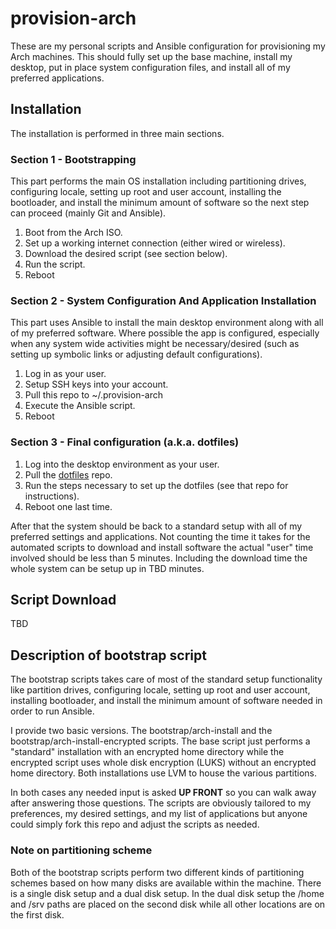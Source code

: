 # provision-arch

These are my personal scripts and Ansible configuration for provisioning my Arch machines.  This should fully set up the base machine, install my desktop, put in place system configuration files, and install all of my preferred applications.

## Installation

The installation is performed in three main sections.

### Section 1 - Bootstrapping

This part performs the main OS installation including partitioning drives, configuring locale, setting up root and user account, installing the bootloader, and install the minimum amount of software so the next step can proceed (mainly Git and Ansible).

1. Boot from the Arch ISO.
1. Set up a working internet connection (either wired or wireless).
1. Download the desired script (see section below).
1. Run the script.
1. Reboot

### Section 2 - System Configuration And Application Installation

This part uses Ansible to install the main desktop environment along with all of my preferred software.  Where possible the app is configured, especially when any system wide activities might be necessary/desired (such as setting up symbolic links or adjusting default configurations).

1. Log in as your user.
1. Setup SSH keys into your account.
1. Pull this repo to ~/.provision-arch
1. Execute the Ansible script.
1. Reboot

### Section 3 - Final configuration (a.k.a. dotfiles)

1. Log into the desktop environment as your user.
1. Pull the [dotfiles](https://github.com/brennanfee/dotfiles) repo.
1. Run the steps necessary to set up the dotfiles (see that repo for instructions).
1. Reboot one last time.

After that the system should be back to a standard setup with all of my preferred settings and applications.  Not counting the time it takes for the automated scripts to download and install software the actual "user" time involved should be less than 5 minutes.  Including the download time the whole system can be setup up in TBD minutes.

## Script Download

TBD

## Description of bootstrap script

The bootstrap scripts takes care of most of the standard setup functionality like partition drives, configuring locale, setting up root and user account, installing bootloader, and install the minimum amount of software needed in order to run Ansible.

I provide two basic versions.  The bootstrap/arch-install and the bootstrap/arch-install-encrypted scripts.  The base script just performs a "standard" installation with an encrypted home directory while the encrypted script uses whole disk encryption (LUKS) without an encrypted home directory.  Both installations use LVM to house the various partitions.

In both cases any needed input is asked **UP FRONT** so you can walk away after answering those questions.  The scripts are obviously tailored to my preferences, my desired settings, and my list of applications but anyone could simply fork this repo and adjust the scripts as needed.

### Note on partitioning scheme

Both of the bootstrap scripts perform two different kinds of partitioning schemes based on how many disks are available within the machine.  There is a single disk setup and a dual disk setup.  In the dual disk setup the /home and /srv paths are placed on the second disk while all other locations are on the first disk.

